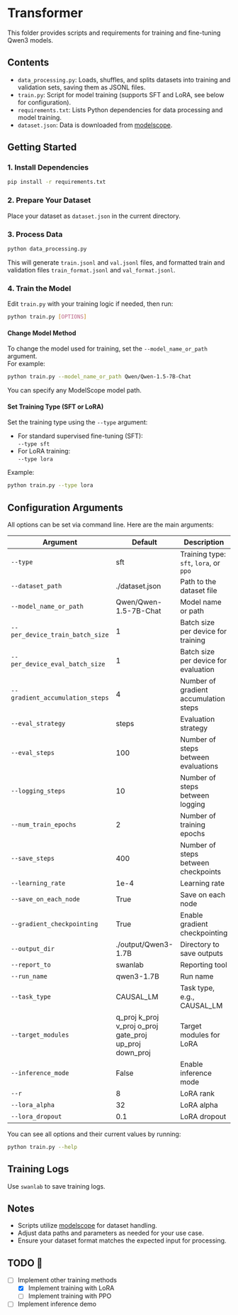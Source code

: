 # Transformer

This folder provides scripts and requirements for training and fine-tuning Qwen3 models.

## Contents

- `data_processing.py`: Loads, shuffles, and splits datasets into training and validation sets, saving them as JSONL files.
- `train.py`: Script for model training (supports SFT and LoRA, see below for configuration).
- `requirements.txt`: Lists Python dependencies for data processing and model training.
- `dataset.json`: Data is downloaded from [modelscope](https://modelscope.cn/datasets/krisfu/delicate_medical_r1_data).

## Getting Started

### 1. Install Dependencies

```sh
pip install -r requirements.txt
```

### 2. Prepare Your Dataset

Place your dataset as `dataset.json` in the current directory.

### 3. Process Data

```sh
python data_processing.py
```

This will generate `train.jsonl` and `val.jsonl` files, and formatted train and validation files `train_format.jsonl` and `val_format.jsonl`.

### 4. Train the Model

Edit `train.py` with your training logic if needed, then run:

```sh
python train.py [OPTIONS]
```

#### Change Model Method

To change the model used for training, set the `--model_name_or_path` argument.  
For example:
```sh
python train.py --model_name_or_path Qwen/Qwen-1.5-7B-Chat
```
You can specify any ModelScope model path.

#### Set Training Type (SFT or LoRA)

Set the training type using the `--type` argument:
- For standard supervised fine-tuning (SFT):  
  `--type sft`
- For LoRA training:  
  `--type lora`

Example:
```sh
python train.py --type lora
```

## Configuration Arguments

All options can be set via command line. Here are the main arguments:

| Argument | Default | Description |
|----------|---------|-------------|
| `--type` | sft | Training type: `sft`, `lora`, or `ppo` |
| `--dataset_path` | ./dataset.json | Path to the dataset file |
| `--model_name_or_path` | Qwen/Qwen-1.5-7B-Chat | Model name or path |
| `--per_device_train_batch_size` | 1 | Batch size per device for training |
| `--per_device_eval_batch_size` | 1 | Batch size per device for evaluation |
| `--gradient_accumulation_steps` | 4 | Number of gradient accumulation steps |
| `--eval_strategy` | steps | Evaluation strategy |
| `--eval_steps` | 100 | Number of steps between evaluations |
| `--logging_steps` | 10 | Number of steps between logging |
| `--num_train_epochs` | 2 | Number of training epochs |
| `--save_steps` | 400 | Number of steps between checkpoints |
| `--learning_rate` | 1e-4 | Learning rate |
| `--save_on_each_node` | True | Save on each node |
| `--gradient_checkpointing` | True | Enable gradient checkpointing |
| `--output_dir` | ./output/Qwen3-1.7B | Directory to save outputs |
| `--report_to` | swanlab | Reporting tool |
| `--run_name` | qwen3-1.7B | Run name |
| `--task_type` | CAUSAL_LM | Task type, e.g., CAUSAL_LM |
| `--target_modules` | q_proj k_proj v_proj o_proj gate_proj up_proj down_proj | Target modules for LoRA |
| `--inference_mode` | False | Enable inference mode |
| `--r` | 8 | LoRA rank |
| `--lora_alpha` | 32 | LoRA alpha |
| `--lora_dropout` | 0.1 | LoRA dropout |

You can see all options and their current values by running:
```sh
python train.py --help
```

## Training Logs

Use `swanlab` to save training logs.

## Notes

- Scripts utilize [modelscope](https://modelscope.cn/) for dataset handling.
- Adjust data paths and parameters as needed for your use case.
- Ensure your dataset format matches the expected input for processing.

## TODO 🚧
- [ ] Implement other training methods
   - [X] Implement training with LoRA
   - [ ] Implement training with PPO
- [ ] Implement inference demo